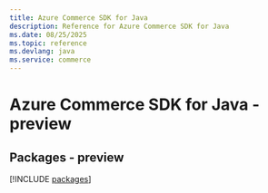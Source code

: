 ```yaml
---
title: Azure Commerce SDK for Java
description: Reference for Azure Commerce SDK for Java
ms.date: 08/25/2025
ms.topic: reference
ms.devlang: java
ms.service: commerce
---
```

# Azure Commerce SDK for Java - preview
## Packages - preview
[!INCLUDE [packages](commerce-index.md)]